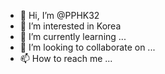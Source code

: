 - 👋 Hi, I’m @PPHK32
- 👀 I’m interested in Korea
- 🌱 I’m currently learning ...
- 💞️ I’m looking to collaborate on ...
- 📫 How to reach me ...

<!---
PPHK32/PPHK32 is a ✨ special ✨ repository because its `README.md` (this file) appears on your GitHub profile.
You can click the Preview link to take a look at your changes.
--->
